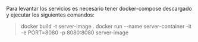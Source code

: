 Para levantar los servicios es necesario tener docker-compose descargado y ejecutar los siguientes comandos:

> docker build -t server-image  .
> docker run --name server-container -it -e PORT=8080 -p 8080:8080 server-image